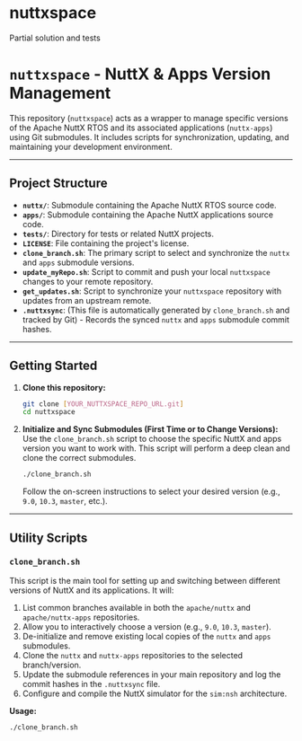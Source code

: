 # nuttxspace
Partial solution and tests

# `nuttxspace` - NuttX & Apps Version Management

This repository (`nuttxspace`) acts as a wrapper to manage specific versions of the Apache NuttX RTOS and its associated applications (`nuttx-apps`) using Git submodules. It includes scripts for synchronization, updating, and maintaining your development environment.

---

## Project Structure

* **`nuttx/`**: Submodule containing the Apache NuttX RTOS source code.
* **`apps/`**: Submodule containing the Apache NuttX applications source code.
* **`tests/`**: Directory for tests or related NuttX projects.
* **`LICENSE`**: File containing the project's license.
* **`clone_branch.sh`**: The primary script to select and synchronize the `nuttx` and `apps` submodule versions.
* **`update_myRepo.sh`**: Script to commit and push your local `nuttxspace` changes to your remote repository.
* **`get_updates.sh`**: Script to synchronize your `nuttxspace` repository with updates from an upstream remote.
* **`.nuttxsync`**: (This file is automatically generated by `clone_branch.sh` and tracked by Git) - Records the synced `nuttx` and `apps` submodule commit hashes.

---

## Getting Started

1.  **Clone this repository:**
    ```bash
    git clone [YOUR_NUTTXSPACE_REPO_URL.git]
    cd nuttxspace
    ```

2.  **Initialize and Sync Submodules (First Time or to Change Versions):**
    Use the `clone_branch.sh` script to choose the specific NuttX and apps version you want to work with. This script will perform a deep clean and clone the correct submodules.

    ```bash
    ./clone_branch.sh
    ```
    Follow the on-screen instructions to select your desired version (e.g., `9.0`, `10.3`, `master`, etc.).

---

## Utility Scripts

### `clone_branch.sh`
This script is the main tool for setting up and switching between different versions of NuttX and its applications. It will:

1.  List common branches available in both the `apache/nuttx` and `apache/nuttx-apps` repositories.
2.  Allow you to interactively choose a version (e.g., `9.0`, `10.3`, `master`).
3.  De-initialize and remove existing local copies of the `nuttx` and `apps` submodules.
4.  Clone the `nuttx` and `nuttx-apps` repositories to the selected branch/version.
5.  Update the submodule references in your main repository and log the commit hashes in the `.nuttxsync` file.
6.  Configure and compile the NuttX simulator for the `sim:nsh` architecture.

**Usage:**
```bash
./clone_branch.sh
